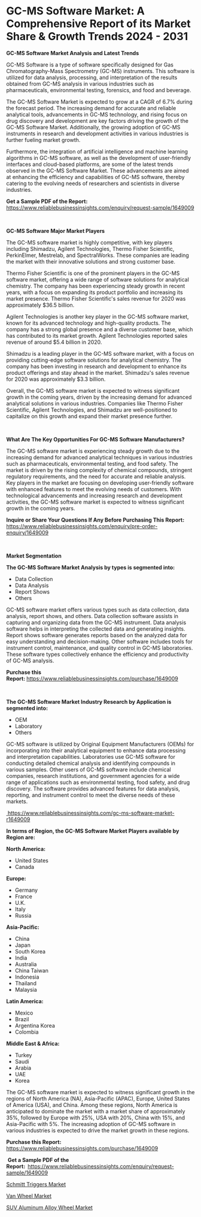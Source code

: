 <p><h1>GC-MS Software Market: A Comprehensive Report of its Market Share & Growth Trends 2024 - 2031</h1></p><p><strong>GC-MS Software Market Analysis and Latest Trends</strong></p>
<p><p>GC-MS Software is a type of software specifically designed for Gas Chromatography-Mass Spectrometry (GC-MS) instruments. This software is utilized for data analysis, processing, and interpretation of the results obtained from GC-MS analysis in various industries such as pharmaceuticals, environmental testing, forensics, and food and beverage.</p><p>The GC-MS Software Market is expected to grow at a CAGR of 6.7% during the forecast period. The increasing demand for accurate and reliable analytical tools, advancements in GC-MS technology, and rising focus on drug discovery and development are key factors driving the growth of the GC-MS Software Market. Additionally, the growing adoption of GC-MS instruments in research and development activities in various industries is further fueling market growth.</p><p>Furthermore, the integration of artificial intelligence and machine learning algorithms in GC-MS software, as well as the development of user-friendly interfaces and cloud-based platforms, are some of the latest trends observed in the GC-MS Software Market. These advancements are aimed at enhancing the efficiency and capabilities of GC-MS software, thereby catering to the evolving needs of researchers and scientists in diverse industries.</p></p>
<p><strong>Get a Sample PDF of the Report:&nbsp;</strong> <a href="https://www.reliablebusinessinsights.com/enquiry/request-sample/1649009">https://www.reliablebusinessinsights.com/enquiry/request-sample/1649009</a></p>
<p>&nbsp;</p>
<p><strong>GC-MS Software Major Market Players</strong></p>
<p><p>The GC-MS software market is highly competitive, with key players including Shimadzu, Agilent Technologies, Thermo Fisher Scientific, PerkinElmer, Mestrelab, and SpectralWorks. These companies are leading the market with their innovative solutions and strong customer base.</p><p>Thermo Fisher Scientific is one of the prominent players in the GC-MS software market, offering a wide range of software solutions for analytical chemistry. The company has been experiencing steady growth in recent years, with a focus on expanding its product portfolio and increasing its market presence. Thermo Fisher Scientific's sales revenue for 2020 was approximately $36.5 billion.</p><p>Agilent Technologies is another key player in the GC-MS software market, known for its advanced technology and high-quality products. The company has a strong global presence and a diverse customer base, which has contributed to its market growth. Agilent Technologies reported sales revenue of around $5.4 billion in 2020.</p><p>Shimadzu is a leading player in the GC-MS software market, with a focus on providing cutting-edge software solutions for analytical chemistry. The company has been investing in research and development to enhance its product offerings and stay ahead in the market. Shimadzu's sales revenue for 2020 was approximately $3.3 billion.</p><p>Overall, the GC-MS software market is expected to witness significant growth in the coming years, driven by the increasing demand for advanced analytical solutions in various industries. Companies like Thermo Fisher Scientific, Agilent Technologies, and Shimadzu are well-positioned to capitalize on this growth and expand their market presence further.</p></p>
<p>&nbsp;</p>
<p><strong>What Are The Key Opportunities For GC-MS Software Manufacturers?</strong></p>
<p><p>The GC-MS software market is experiencing steady growth due to the increasing demand for advanced analytical techniques in various industries such as pharmaceuticals, environmental testing, and food safety. The market is driven by the rising complexity of chemical compounds, stringent regulatory requirements, and the need for accurate and reliable analysis. Key players in the market are focusing on developing user-friendly software with enhanced features to meet the evolving needs of customers. With technological advancements and increasing research and development activities, the GC-MS software market is expected to witness significant growth in the coming years.</p></p>
<p><strong>Inquire or Share Your Questions If Any Before Purchasing This Report:</strong> <a href="https://www.reliablebusinessinsights.com/enquiry/pre-order-enquiry/1649009">https://www.reliablebusinessinsights.com/enquiry/pre-order-enquiry/1649009</a></p>
<p>&nbsp;</p>
<p><strong>Market Segmentation</strong></p>
<p><strong>The GC-MS Software Market Analysis by types is segmented into:</strong></p>
<p><ul><li>Data Collection</li><li>Data Analysis</li><li>Report Shows</li><li>Others</li></ul></p>
<p><p>GC-MS software market offers various types such as data collection, data analysis, report shows, and others. Data collection software assists in capturing and organizing data from the GC-MS instrument. Data analysis software helps in interpreting the collected data and generating insights. Report shows software generates reports based on the analyzed data for easy understanding and decision-making. Other software includes tools for instrument control, maintenance, and quality control in GC-MS laboratories. These software types collectively enhance the efficiency and productivity of GC-MS analysis.</p></p>
<p><strong>Purchase this Report:&nbsp;</strong><a href="https://www.reliablebusinessinsights.com/purchase/1649009">https://www.reliablebusinessinsights.com/purchase/1649009</a></p>
<p>&nbsp;</p>
<p><strong>The GC-MS Software Market Industry Research by Application is segmented into:</strong></p>
<p><ul><li>OEM</li><li>Laboratory</li><li>Others</li></ul></p>
<p><p>GC-MS software is utilized by Original Equipment Manufacturers (OEMs) for incorporating into their analytical equipment to enhance data processing and interpretation capabilities. Laboratories use GC-MS software for conducting detailed chemical analysis and identifying compounds in various samples. Other users of GC-MS software include chemical companies, research institutions, and government agencies for a wide range of applications such as environmental testing, food safety, and drug discovery. The software provides advanced features for data analysis, reporting, and instrument control to meet the diverse needs of these markets.</p></p>
<p><a href="https://www.reliablebusinessinsights.com/gc-ms-software-market-r1649009">&nbsp;https://www.reliablebusinessinsights.com/gc-ms-software-market-r1649009</a></p>
<p><strong>In terms of Region, the GC-MS Software Market Players available by Region are:</strong></p>
<p>
    <p> <strong> North America: </strong>
        <ul>
            <li>United States</li>
            <li>Canada</li>
        </ul>
        </p> 
    <p> <strong> Europe: </strong>
        <ul>
            <li>Germany</li>
            <li>France</li>
            <li>U.K.</li>
            <li>Italy</li>
            <li>Russia</li>
        </ul>
        </p> 
    <p> <strong> Asia-Pacific: </strong>
        <ul>
            <li>China</li>
            <li>Japan</li>
            <li>South Korea</li>
            <li>India</li>
            <li>Australia</li>
            <li>China Taiwan</li>
            <li>Indonesia</li>
            <li>Thailand</li>
            <li>Malaysia</li>
        </ul>
        </p> 
    <p> <strong> Latin America: </strong>
        <ul>
            <li>Mexico</li>
            <li>Brazil</li>
            <li>Argentina Korea</li>
            <li>Colombia</li>
        </ul>
        </p> 
    <p> <strong> Middle East & Africa: </strong>
        <ul>
            <li>Turkey</li>
            <li>Saudi</li>
            <li>Arabia</li>
            <li>UAE</li>
            <li>Korea</li>
        </ul>
    </p>
    </p>
<p><p>The GC-MS software market is expected to witness significant growth in the regions of North America (NA), Asia-Pacific (APAC), Europe, United States of America (USA), and China. Among these regions, North America is anticipated to dominate the market with a market share of approximately 35%, followed by Europe with 25%, USA with 20%, China with 15%, and Asia-Pacific with 5%. The increasing adoption of GC-MS software in various industries is expected to drive the market growth in these regions.</p></p>
<p><strong>Purchase this Report: </strong><a href="https://www.reliablebusinessinsights.com/purchase/1649009">https://www.reliablebusinessinsights.com/purchase/1649009</a></p>
<p>&nbsp;<strong>Get a Sample PDF of the Report:&nbsp;&nbsp;</strong><a href="https://www.reliablebusinessinsights.com/enquiry/request-sample/1649009">https://www.reliablebusinessinsights.com/enquiry/request-sample/1649009</a></p>
<p><strong></strong></p>
<p><p><a href="https://medium.com/@bradleyills65767/schmitt-triggers-industry-analysis-report-its-market-size-share-trends-by-application-region-424dca2f7ac5">Schmitt Triggers Market</a></p><p><a href="https://medium.com/@alyciaebert/van-wheel-market-a-global-and-regional-analysis-focus-on-end-user-product-and-region-3f0e9a2e431a">Van Wheel Market</a></p><p><a href="https://medium.com/@holtman5974/suv-aluminum-alloy-wheel-market-industry-trends-and-forecast-for-period-from-2024-to-2031-ebf2eb94511f">SUV Aluminum Alloy Wheel Market</a></p></p>